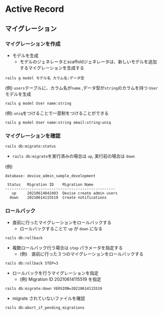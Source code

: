 # Active Record

## マイグレーション
### マイグレーションを作成
- モデルを生成
  - モデルのジェネレータとscaffoldジェネレータは、新しいモデルを追加するマイグレーションを生成する
```
rails g model モデル名 カラム名:データ型
```
(例) `users`テーブルに、カラム名が`name` ,データ型が`string`のカラムを持つ `User`モデルを生成
  
```
rails g model User name:string
```
  
(例) `uniq`をつけることで一意制をつけることができる

```
rails g model User name:string email:string:uniq
```

### マイグレーションを確認

```
rails db:migrate:status
```
- `rails db:migrate`を実行済みの場合は `up`, 実行前の場合は `down`
  
(例) 
```
database: devise_admin_sample_development

 Status   Migration ID    Migration Name
--------------------------------------------------
   up     20210614042403  Devise create admin users
  down    20210614115519  Create notifications
```
  
### ロールバック
- 直前に行ったマイグレーションをロールバックする
  - ロールバックすることで `up` が `down` になる

```
rails db:rollback
```
  
- 複数ロールバック行う場合は `step` パラメータを指定する
  - (例)　直前に行った３つのマイグレーションをロールバックする

```
rails db:rollback STEP=3
```

- ロールバックを行うマイグレーションを指定
  - (例) Migration ID 20210614115519 を指定
  
```
rails db:migrate:down VERSION=20210614115519
```
  
- migrate されていないファイルを確認
```
rails db:abort_if_pending_migrations
```
  
